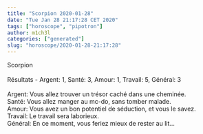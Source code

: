 ```yaml
---
title: "Scorpion 2020-01-28"
date: "Tue Jan 28 21:17:28 CET 2020"
tags: ["horoscope", "pipotron"]
author: m1ch3l
categories: ["generated"]
slug: "horoscope/2020-01-28-21:17:28"
---
```


Scorpion<br>
<br>
Résultats - Argent: 1, Santé: 3, Amour: 1, Travail: 5, Général: 3<br>
<br>
Argent:  Vous allez trouver un trésor caché dans une cheminée. <br>
Santé:   Vous allez manger au mc-do, sans tomber malade. <br>
Amour:   Vous avez un bon potentiel de séduction, et vous le savez. <br>
Travail: Le travail sera laborieux. <br>
Général: En ce moment, vous feriez mieux de rester au lit...<br>
